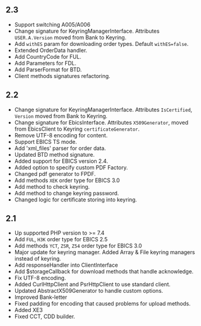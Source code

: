 ## 2.3

* Support switching A005/A006
* Change signature for KeyringManagerInterface. Attributes `USER.A.Version` moved from Bank to Keyring.
* Add `withES` param for downloading order types. Default `withES=false`.
* Extended OrderData handler.
* Add CountryCode for FUL.
* Add Parameters for FDL.
* Add ParserFormat for BTD.
* Client methods signatures refactoring.

## 2.2

* Change signature for KeyringManagerInterface. Attributes `IsCertified`, `Version` moved from Bank to Keyring.
* Change signature for EbicsInterface. Attributes `X509Generator`, moved from EbicsClient to Keyring `certificateGenerator`.
* Remove UTF-8 encoding for content.
* Support EBICS TS mode.
* Add 'xml_files' parser for order data.
* Updated BTD method signature.
* Added support for EBICS version 2.4.
* Added option to specify custom PDF Factory.
* Changed pdf generator to FPDF.
* Add methods `XEK` order type for EBICS 3.0
* Add method to check keyring.
* Add method to change keyring password.
* Changed logic for certificate storing into keyring.

## 2.1

* Up supported PHP version to >= 7.4
* Add `FUL`, `H3K` order type for EBICS 2.5
* Add methods `YCT`, `ZSR`, `Z54` order type for EBICS 3.0
* Major update for keyring manager. Added Array & File keyring managers instead of keyring.
* Add responseHandler into ClientInterface
* Add $storageCallback for download methods that handle acknowledge.
* Fix UTF-8 encoding.
* Added CurlHttpClient and PsrHttpClient to use standard client.
* Updated AbstractX509Generator to handle custom options.
* Improved Bank-letter
* Fixed padding for encoding that caused problems for upload methods.
* Added XE3
* Fixed CCT, CDD builder.
